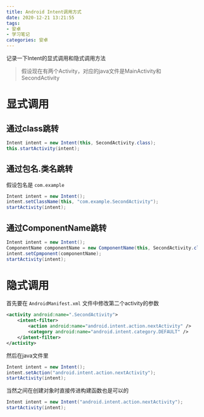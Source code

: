 ```yaml
---
title: Android Intent调用方式
date: 2020-12-21 13:21:55
tags:
- 安卓
- 学习笔记
categories: 安卓
---
```

记录一下Intent的显式调用和隐式调用方法

<!-- more -->

> 假设现在有两个Activity，对应的java文件是MainActivity和SecondActivity

# 显式调用
## 通过class跳转
```java
Intent intent = new Intent(this, SecondActivity.class);
this.startActivity(intent);
```

## 通过包名.类名跳转
假设包名是 `com.example`
```java
Intent intent = new Intent();
intent.setClassName(this, "com.example.SecondActivity");
startActivity(intent);
```

## 通过ComponentName跳转
```java
Intent intent = new Intent();
ComponentName componentName = new ComponentName(this, SecondActivity.class);
intent.setCpmponent(componentName);
startActivity(intent);
```

# 隐式调用
首先要在 `AndroidManifest.xml` 文件中修改第二个activity的参数
```xml
<activity android:name=".SecondActivity">
    <intent-filter>
        <action android:name="android.intent.action.nextActivity" />
        <category android:name="android.intent.category.DEFAULT" />
    </intent-filter>
</activity>
```
然后在java文件里
```java
Intent intent = new Intent();
intent.setAction("android.intent.action.nextActivity");
startActivity(intent);
```
当然之间在创建对象时直接传进构建函数也是可以的
```java
Intent intent = new Intent("android.intent.action.nextActivity");
startActivity(intent);
```

